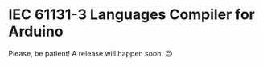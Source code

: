 # IEC 61131-3 Languages Compiler for Arduino #

Please, be patient! A release will happen soon. :wink:
